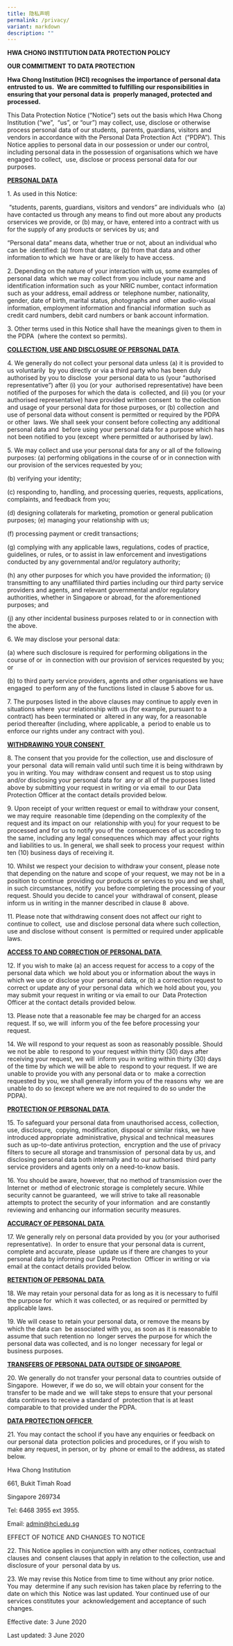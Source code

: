```yaml
---
title: 隐私声明
permalink: /privacy/
variant: markdown
description: ""
---
```

**HWA CHONG INSTITUTION DATA PROTECTION POLICY**

**OUR COMMITMENT TO DATA PROTECTION**

**Hwa Chong Institution (HCI) recognises the importance of personal data entrusted to us.&nbsp; We are committed to fulfilling our responsibilities in ensuring that your personal data is&nbsp; properly managed, protected and processed.**

This Data Protection Notice (“Notice”) sets out the basis which Hwa Chong Institution (“we”,&nbsp; “us”, or “our”) may collect, use, disclose or otherwise process personal data of our students,&nbsp; parents, guardians, visitors and vendors in accordance with the Personal Data Protection Act&nbsp; (“PDPA”). This Notice applies to personal data in our possession or under our control,&nbsp; including personal data in the possession of organisations which we have engaged to collect,&nbsp; use, disclose or process personal data for our purposes.&nbsp;

**<u>PERSONAL DATA</u>**

1\. As used in this Notice:&nbsp;&nbsp;

&nbsp;“students, parents, guardians, visitors and vendors” are individuals who&nbsp; (a) have contacted us through any means to find out more about any products orservices we provide, or (b) may, or have, entered into a contract with us for the supply of any products or services by us; and&nbsp;

“Personal data” means data, whether true or not, about an individual who can be&nbsp; identified: (a) from that data; or (b) from that data and other information to which we&nbsp; have or are likely to have access.&nbsp;

2\. Depending on the nature of your interaction with us, some examples of personal data&nbsp; which we may collect from you include your name and identification information such&nbsp; as your NRIC number, contact information such as your address, email address or&nbsp; telephone number, nationality, gender, date of birth, marital status, photographs and&nbsp; other audio-visual information, employment information and financial information&nbsp; such as credit card numbers, debit card numbers or bank account information.

3\. Other terms used in this Notice shall have the meanings given to them in the PDPA&nbsp; (where the context so permits).&nbsp;

**<u>COLLECTION, USE AND DISCLOSURE OF PERSONAL DATA&nbsp;</u>**

4\. We generally do not collect your personal data unless (a) it is provided to us voluntarily&nbsp; by you directly or via a third party who has been duly authorised by you to disclose&nbsp; your personal data to us (your “authorised representative”) after (i) you (or your&nbsp; authorised representative) have been notified of the purposes for which the data is&nbsp; collected, and (ii) you (or your authorised representative) have provided written consent&nbsp; to the collection and usage of your personal data for those purposes, or (b) collection&nbsp; and use of personal data without consent is permitted or required by the PDPA or other&nbsp; laws. We shall seek your consent before collecting any additional personal data and&nbsp; before using your personal data for a purpose which has not been notified to you (except&nbsp; where permitted or authorised by law).&nbsp;

5\. We may collect and use your personal data for any or all of the following purposes: (a) performing obligations in the course of or in connection with our provision of the services requested by you;&nbsp;

(b) verifying your identity;&nbsp;

(c) responding to, handling, and processing queries, requests, applications, complaints, and feedback from you;&nbsp;

(d) designing collaterals for marketing, promotion or general publication purposes; (e) managing your relationship with us;&nbsp;

(f) processing payment or credit transactions;&nbsp;

(g) complying with any applicable laws, regulations, codes of practice, guidelines, or rules, or to assist in law enforcement and investigations conducted by any governmental and/or regulatory authority;&nbsp;

(h) any other purposes for which you have provided the information; (i) transmitting to any unaffiliated third parties including our third party service providers and agents, and relevant governmental and/or regulatory authorities, whether in Singapore or abroad, for the aforementioned purposes; and

(j) any other incidental business purposes related to or in connection with the above.&nbsp;

6\. We may disclose your personal data:&nbsp;

(a) where such disclosure is required for performing obligations in the course of or&nbsp; in connection with our provision of services requested by you; or&nbsp;

(b) to third party service providers, agents and other organisations we have engaged&nbsp; to perform any of the functions listed in clause 5 above for us.&nbsp;

7\. The purposes listed in the above clauses may continue to apply even in situations where&nbsp; your relationship with us (for example, pursuant to a contract) has been terminated or&nbsp; altered in any way, for a reasonable period thereafter (including, where applicable, a&nbsp; period to enable us to enforce our rights under any contract with you).&nbsp;

**<u>WITHDRAWING YOUR CONSENT&nbsp;</u>**

8\. The consent that you provide for the collection, use and disclosure of your personal&nbsp; data will remain valid until such time it is being withdrawn by you in writing. You may&nbsp; withdraw consent and request us to stop using and/or disclosing your personal data for&nbsp; any or all of the purposes listed above by submitting your request in writing or via email&nbsp; to our Data Protection Officer at the contact details provided below.&nbsp;

9\. Upon receipt of your written request or email to withdraw your consent, we may require&nbsp; reasonable time (depending on the complexity of the request and its impact on our&nbsp; relationship with you) for your request to be processed and for us to notify you of the&nbsp; consequences of us acceding to the same, including any legal consequences which may&nbsp; affect your rights and liabilities to us. In general, we shall seek to process your request&nbsp; within ten (10) business days of receiving it.&nbsp;

10\. Whilst we respect your decision to withdraw your consent, please note that depending on the nature and scope of your request, we may not be in a position to continue&nbsp; providing our products or services to you and we shall, in such circumstances, notify&nbsp; you before completing the processing of your request. Should you decide to cancel your&nbsp;
withdrawal of consent, please inform us in writing in the manner described in clause 8&nbsp; above.&nbsp;

11\. Please note that withdrawing consent does not affect our right to continue to collect,&nbsp; use and disclose personal data where such collection, use and disclose without consent&nbsp; is permitted or required under applicable laws.&nbsp;

**<u>ACCESS TO AND CORRECTION OF PERSONAL DATA&nbsp;</u>**

12\. If you wish to make (a) an access request for access to a copy of the personal data which&nbsp; we hold about you or information about the ways in which we use or disclose your&nbsp; personal data, or (b) a correction request to correct or update any of your personal data&nbsp; which we hold about you, you may submit your request in writing or via email to our&nbsp; Data Protection Officer at the contact details provided below.&nbsp;

13\. Please note that a reasonable fee may be charged for an access request. If so, we will&nbsp; inform you of the fee before processing your request.&nbsp;

14\. We will respond to your request as soon as reasonably possible. Should we not be able&nbsp; to respond to your request within thirty (30) days after receiving your request, we will&nbsp; inform you in writing within thirty (30) days of the time by which we will be able to&nbsp; respond to your request. If we are unable to provide you with any personal data or to&nbsp; make a correction requested by you, we shall generally inform you of the reasons why&nbsp; we are unable to do so (except where we are not required to do so under the PDPA).&nbsp;

**<u>PROTECTION OF PERSONAL DATA&nbsp;</u>**

15\. To safeguard your personal data from unauthorised access, collection, use, disclosure,&nbsp; copying, modification, disposal or similar risks, we have introduced appropriate&nbsp; administrative, physical and technical measures such as up-to-date antivirus protection,&nbsp; encryption and the use of privacy filters to secure all storage and transmission of&nbsp; personal data by us, and disclosing personal data both internally and to our authorised&nbsp; third party service providers and agents only on a need-to-know basis.


16\. You should be aware, however, that no method of transmission over the Internet or&nbsp; method of electronic storage is completely secure. While security cannot be guaranteed,&nbsp; we will strive to take all reasonable attempts to protect the security of your information&nbsp; and are constantly reviewing and enhancing our information security measures.&nbsp;

**<u>ACCURACY OF PERSONAL DATA&nbsp;</u>**

17\. We generally rely on personal data provided by you (or your authorised representative).&nbsp; In order to ensure that your personal data is current, complete and accurate, please&nbsp; update us if there are changes to your personal data by informing our Data Protection&nbsp; Officer in writing or via email at the contact details provided below.&nbsp;

**<u>RETENTION OF PERSONAL DATA&nbsp;</u>**

18\. We may retain your personal data for as long as it is necessary to fulfil the purpose for&nbsp; which it was collected, or as required or permitted by applicable laws.&nbsp;

19\. We will cease to retain your personal data, or remove the means by which the data can&nbsp; be associated with you, as soon as it is reasonable to assume that such retention no&nbsp; longer serves the purpose for which the personal data was collected, and is no longer&nbsp; necessary for legal or business purposes.&nbsp;

**<u>TRANSFERS OF PERSONAL DATA OUTSIDE OF SINGAPORE&nbsp;</u>**

20\. We generally do not transfer your personal data to countries outside of Singapore.&nbsp; However, if we do so, we will obtain your consent for the transfer to be made and we&nbsp; will take steps to ensure that your personal data continues to receive a standard of&nbsp; protection that is at least comparable to that provided under the PDPA.

**<u>DATA PROTECTION OFFICER&nbsp;</u>**

21\. You may contact the school if you have any enquiries or feedback on our personal data&nbsp; protection policies and procedures, or if you wish to make any request, in person, or by&nbsp; phone or email to the address, as stated below.&nbsp;

Hwa Chong Institution&nbsp;

661, Bukit Timah Road&nbsp;

Singapore 269734&nbsp;

Tel: 6468 3955 ext 3955.&nbsp;

Email: admin@hci.edu.sg&nbsp;

EFFECT OF NOTICE AND CHANGES TO NOTICE&nbsp;

22\. This Notice applies in conjunction with any other notices, contractual clauses and&nbsp; consent clauses that apply in relation to the collection, use and disclosure of your&nbsp; personal data by us.&nbsp;

23\. We may revise this Notice from time to time without any prior notice. You may&nbsp; determine if any such revision has taken place by referring to the date on which this&nbsp; Notice was last updated. Your continued use of our services constitutes your&nbsp; acknowledgement and acceptance of such changes.&nbsp;

Effective date: 3 June 2020&nbsp;

Last updated: 3 June 2020&nbsp;